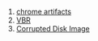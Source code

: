 1. [chrome artifacts](https://dreamhack.io/wargame/challenges/1328)
2. [VBR](https://dreamhack.io/wargame/challenges/1188)
3. [Corrupted Disk Image](https://dreamhack.io/wargame/challenges/1189)
